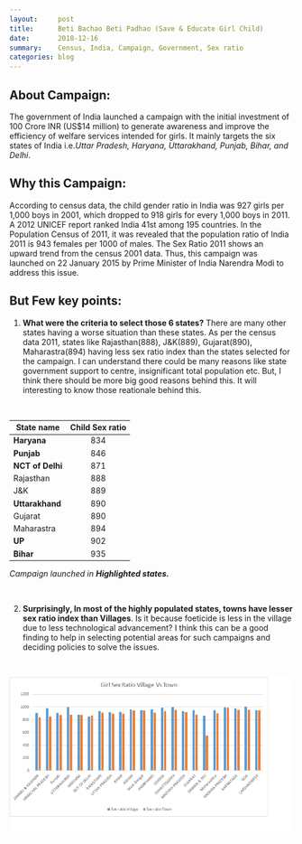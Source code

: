 ```yaml
---
layout:     post
title:      Beti Bachao Beti Padhao (Save & Educate Girl Child)
date:       2018-12-16
summary:    Census, India, Campaign, Government, Sex ratio
categories: blog
---
```


## About Campaign: 

The government of India launched a campaign with the initial investment of 100 Crore INR (US$14 million) to generate awareness and improve the efficiency of welfare services intended for girls. It mainly targets the six states of India i.e._Uttar Pradesh, Haryana, Uttarakhand, Punjab, Bihar, and Delhi_.

## Why this Campaign:

According to census data, the child gender ratio in India was 927 girls per 1,000 boys in 2001, which dropped to 918 girls for every 1,000 boys in 2011. A 2012 UNICEF report ranked India 41st among 195 countries. In the Population Census of 2011, it was revealed that the population ratio of India 2011 is 943 females per 1000 of males. The Sex Ratio 2011 shows an upward trend from the census 2001 data. Thus, this campaign was launched on 22 January 2015 by Prime Minister of India Narendra Modi to address this issue. 

## But Few key points: 
  
1. **What were the criteria to select those 6 states?** There are many other states having a worse situation than these states. As per the census data 2011, states like Rajasthan(888), J&K(889), Gujarat(890), Maharastra(894) having less sex ratio index than the states selected for the campaign. 
I can understand there could be many reasons like state government support to centre, insignificant total population etc. But, I think there should be more big good reasons behind this. It will interesting to know those reationale behind this.

<br/>

| State name       | Child Sex ratio  |
| ------------- |:-------------:| 
| **Haryana** | 834 |
| **Punjab** | 846 |
| **NCT of Delhi** | 871 |
|Rajasthan | 888|
|J&K | 889|
|**Uttarakhand** | 890 |
| Gujarat | 890 |
| Maharastra | 894 |
| **UP** | 902 |
| **Bihar**      | 935 | 

_Campaign launched in **Highlighted states.**_

<br/>


2. **Surprisingly, In most of the highly populated states, towns have lesser sex ratio index than Villages**. Is it because foeticide is less in the village due to less technological advancement? I think this can be a good finding to help in selecting potential areas for such campaigns and deciding policies to solve the issues. 

<br />
<p align="center">
<img src="/images/Sex Ratio comparison.png"/>
</p>
<br />


